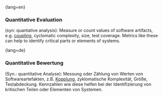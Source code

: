 {lang=en}
### Quantitative Evaluation

(syn: quantative analysis): Measure or count values of software artifacts,
e.g. [coupling](#term-coupling), cyclomatic complexity, size, test coverage. Metrics like these
can help to identify critical parts or elements of systems.

{lang=de}
### Quantitative Bewertung

(Syn.: quantitative Analyse): Messung oder Zählung von Werten von
Softwareartefakten, z.B. [Kopplung](#_bookmark78), zyklomatische
Komplexität, Größe, Testabdeckung. Kennzahlen wie diese helfen bei der
Identifizierung von kritischen Teilen oder Elementen von Systemen.

